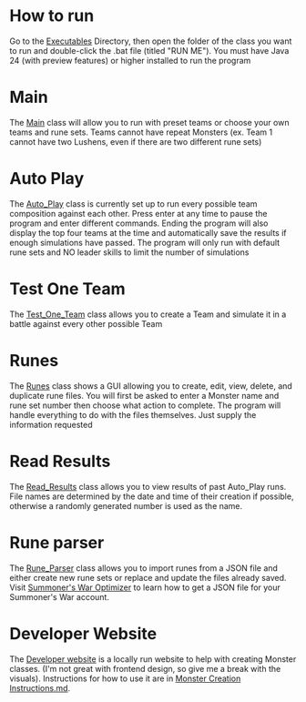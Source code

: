 # How to run

Go to the [Executables](Executables) Directory, then open the folder of the class you want to run and double-click the .bat file (titled "RUN ME").
You must have Java 24 (with preview features) or higher installed to run the program

# Main

The [Main](src/Game/Main.java) class will allow you to run with preset teams or choose your own teams and rune sets.
Teams cannot have repeat Monsters (ex. Team 1 cannot have two Lushens, even if there are two different rune sets)

# Auto Play

The [Auto_Play](src/Game/Auto_Play.java) class is currently set up to run every possible team composition against each other.
Press enter at any time to pause the program and enter different commands.
Ending the program will also display the top four teams at the time and automatically save the results if enough simulations have passed.
The program will only run with default rune sets and NO leader skills to limit the number of simulations

# Test One Team

The [Test_One_Team](src/Game/Test_One_Team.java) class allows you to create a Team and simulate it in a battle against every other possible Team

# Runes

The [Runes](src/GUI/Runes.java) class shows a GUI allowing you to create, edit, view, delete, and duplicate rune files.
You will first be asked to enter a Monster name and rune set number then choose what action to complete.
The program will handle everything to do with the files themselves. Just supply the information requested

# Read Results

The [Read_Results](src/Game/Read_Results.java) class allows you to view results of past Auto_Play runs.
File names are determined by the date and time of their creation if possible, otherwise a randomly generated number is used as the name.

# Rune parser

The [Rune_Parser](src/Runes/Rune_Parser.java) class allows you to import runes from a JSON file and either create new rune sets or replace and update the files already saved.
Visit <a href="https://tool.swop.one">Summoner's War Optimizer</a> to learn how to get a JSON file for your Summoner's War account.

# Developer Website

The [Developer website](src/Developer_Website/index.html) is a locally run website to help with creating Monster classes.
(I'm not great with frontend design, so give me a break with the visuals).
Instructions for how to use it are in [Monster Creation Instructions.md](Monster%20Creation%20Instructions.md).